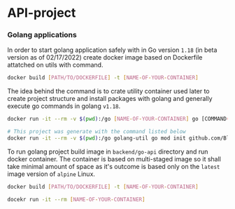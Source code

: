 # API-project


### Golang applications

In order to start golang application safely with in Go version `1.18` (in beta version as of 02/17/2022) create docker image based on Dockerfile attatched on utils with command.
```bash
docker build [PATH/TO/DOCKERFILE] -t [NAME-OF-YOUR-CONTAINER]
```
The idea behind the command is to crate utility container used later to create project structure and install packages with golang and generally execute go commands in golang `v1.18`.
```bash
docker run -it --rm -v $(pwd):/go [NAME-OF-YOUR-CONTAINER] go [COMMAND(s)]

# This project was generate with the command listed below 
docker run -it --rm -v $(pwd):/go golang-util go mod init github.com/BlueberryBuns/API-project/backend/go-api
```
To run golang project build image in `backend/go-api` directory and run docker container. The container is based on multi-staged image so it shall take minimal amount of space as it's outcome is based only on the `latest` image version of `alpine` Linux.
```bash
docker build [PATH/TO/DOCKERFILE] -t [NAME-OF-YOUR-CONTAINER]

docekr run -it --rm [NAME-OF-YOUR-CONTAINER]
```